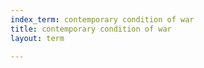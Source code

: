 ```yaml
---
index_term: contemporary condition of war
title: contemporary condition of war
layout: term

---
```

